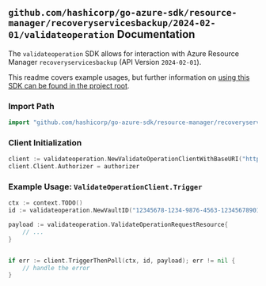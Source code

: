 
## `github.com/hashicorp/go-azure-sdk/resource-manager/recoveryservicesbackup/2024-02-01/validateoperation` Documentation

The `validateoperation` SDK allows for interaction with Azure Resource Manager `recoveryservicesbackup` (API Version `2024-02-01`).

This readme covers example usages, but further information on [using this SDK can be found in the project root](https://github.com/hashicorp/go-azure-sdk/tree/main/docs).

### Import Path

```go
import "github.com/hashicorp/go-azure-sdk/resource-manager/recoveryservicesbackup/2024-02-01/validateoperation"
```


### Client Initialization

```go
client := validateoperation.NewValidateOperationClientWithBaseURI("https://management.azure.com")
client.Client.Authorizer = authorizer
```


### Example Usage: `ValidateOperationClient.Trigger`

```go
ctx := context.TODO()
id := validateoperation.NewVaultID("12345678-1234-9876-4563-123456789012", "example-resource-group", "vaultValue")

payload := validateoperation.ValidateOperationRequestResource{
	// ...
}


if err := client.TriggerThenPoll(ctx, id, payload); err != nil {
	// handle the error
}
```
